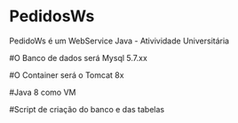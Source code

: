 # PedidosWs
PedidoWs é um WebService Java - Ativividade Universitária

#O Banco de dados será Mysql 5.7.xx

#O Container será o Tomcat 8x

#Java 8 como VM

#Script de criação do banco e das tabelas











